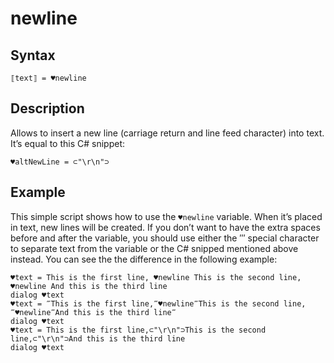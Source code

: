 # newline

## Syntax

```G1ANT
⟦text⟧ = ♥newline
```

## Description

Allows to insert a new line (carriage return and line feed character) into text. It’s equal to this C# snippet:

```G1ANT
♥altNewLine = ⊂"\r\n"⊃
```

## Example

This simple script shows how to use the `♥newline` variable. When it’s placed in text, new lines will be created. If you don’t want to have the extra spaces before and after the variable, you should use either the ‴ special character to separate text from the variable or the C# snipped mentioned above instead. You can see the the difference in the following example:

```G1ANT
♥text = This is the first line, ♥newline This is the second line, ♥newline And this is the third line
dialog ♥text
♥text = ‴This is the first line,‴♥newline‴This is the second line,‴♥newline‴And this is the third line‴
dialog ♥text
♥text = This is the first line,⊂"\r\n"⊃This is the second line,⊂"\r\n"⊃And this is the third line
dialog ♥text
```
